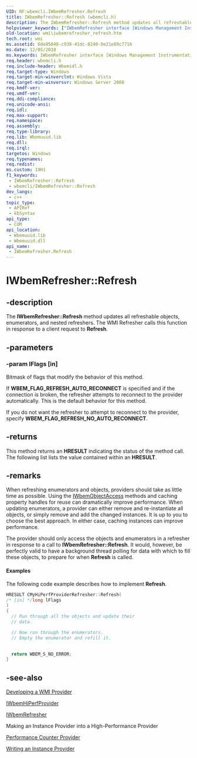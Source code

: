 ```yaml
---
UID: NF:wbemcli.IWbemRefresher.Refresh
title: IWbemRefresher::Refresh (wbemcli.h)
description: The IWbemRefresher::Refresh method updates all refreshable objects, enumerators, and nested refreshers. The WMI Refresher calls this function in response to a client request to Refresh.
helpviewer_keywords: ["IWbemRefresher interface [Windows Management Instrumentation]","Refresh method","IWbemRefresher.Refresh","IWbemRefresher::Refresh","Refresh","Refresh method [Windows Management Instrumentation]","Refresh method [Windows Management Instrumentation]","IWbemRefresher interface","_hmm_iwbemrefresher_refresh","wbemcli/IWbemRefresher::Refresh","wmi.iwbemrefresher_refresh"]
old-location: wmi\iwbemrefresher_refresh.htm
tech.root: wmi
ms.assetid: 6de85040-c938-41dc-8240-0e21e89c7716
ms.date: 12/05/2018
ms.keywords: IWbemRefresher interface [Windows Management Instrumentation],Refresh method, IWbemRefresher.Refresh, IWbemRefresher::Refresh, Refresh, Refresh method [Windows Management Instrumentation], Refresh method [Windows Management Instrumentation],IWbemRefresher interface, _hmm_iwbemrefresher_refresh, wbemcli/IWbemRefresher::Refresh, wmi.iwbemrefresher_refresh
req.header: wbemcli.h
req.include-header: Wbemidl.h
req.target-type: Windows
req.target-min-winverclnt: Windows Vista
req.target-min-winversvr: Windows Server 2008
req.kmdf-ver: 
req.umdf-ver: 
req.ddi-compliance: 
req.unicode-ansi: 
req.idl: 
req.max-support: 
req.namespace: 
req.assembly: 
req.type-library: 
req.lib: Wbemuuid.lib
req.dll: 
req.irql: 
targetos: Windows
req.typenames: 
req.redist: 
ms.custom: 19H1
f1_keywords:
 - IWbemRefresher::Refresh
 - wbemcli/IWbemRefresher::Refresh
dev_langs:
 - c++
topic_type:
 - APIRef
 - kbSyntax
api_type:
 - COM
api_location:
 - Wbemuuid.lib
 - Wbemuuid.dll
api_name:
 - IWbemRefresher.Refresh
---
```


# IWbemRefresher::Refresh


## -description

The 
<b>IWbemRefresher::Refresh</b> method updates all refreshable objects, enumerators, and nested refreshers. The WMI Refresher calls this function in response to a client request to 
<b>Refresh</b>.

## -parameters

### -param lFlags [in]

Bitmask of flags that modify the behavior of this method.

If <b>WBEM_FLAG_REFRESH_AUTO_RECONNECT</b> is specified and if the connection is broken, the refresher attempts to reconnect to the provider automatically. This is the default behavior for this method.

If you do not want the refresher to attempt to reconnect to the provider, specify <b>WBEM_FLAG_REFRESH_NO_AUTO_RECONNECT</b>.

## -returns

This method returns an <b>HRESULT</b> indicating the status of the method call. The following list lists the value contained within an <b>HRESULT</b>.

## -remarks

When refreshing enumerators and objects, providers should take as little time as possible. Using the 
<a href="/windows/desktop/api/wbemcli/nn-wbemcli-iwbemobjectaccess">IWbemObjectAccess</a> methods and caching property handles for reuse can dramatically improve performance. When updating enumerators, a provider can either remove and re-instantiate all objects, or simply remove and add the changed instances. It is up to you to choose the best approach. In either case, caching instances can improve performance.

The provider should only access the objects and enumerators in a refresher in response to a call to 
<b>IWbemRefresher::Refresh</b>. It would, however, be perfectly valid to have a background thread polling for data with which to fill these objects, to prepare for when 
<b>Refresh</b> is called.


#### Examples

The following code example describes how to implement 
<b>Refresh</b>.


```cpp
HRESULT CMyHiPerfProviderRefresher::Refresh(
/* [in] */long lFlags
)
{
  // Run through all the objects and update their
  // data.

  // Now run through the enumerators.
  // Empty the enumerator and refill it.
   

  return WBEM_S_NO_ERROR;
}
```

## -see-also

<a href="/windows/desktop/WmiSdk/developing-a-wmi-provider">Developing a WMI Provider</a>



<a href="/windows/desktop/api/wbemprov/nn-wbemprov-iwbemhiperfprovider">IWbemHiPerfProvider</a>



<a href="/windows/desktop/api/wbemcli/nn-wbemcli-iwbemrefresher">IWbemRefresher</a>



Making an Instance Provider into a High-Performance Provider



<a href="/windows/desktop/WmiSdk/performance-counter-provider">Performance Counter Provider</a>



<a href="/windows/desktop/WmiSdk/making-an-instance-provider-into-a-high-performance-provider">Writing an Instance Provider</a>